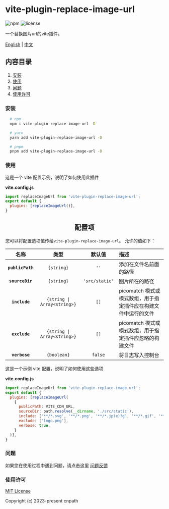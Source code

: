 # vite-plugin-replace-image-url

![npm](https://img.shields.io/npm/v/vite-plugin-replace-image-url) ![license](https://img.shields.io/npm/l/vite-plugin-replace-image-url)

一个替换图片url的vite插件。

[English](README.md) | [中文](README_CN.md)

## 内容目录

1.  [安装](#installation)
2.  [使用](#usage)
3.  [问题](#issues)
4.  [使用许可](#license)

### 安装

<a name="installation"></a>

```bash
  # npm
  npm i vite-plugin-replace-image-url -D

  # yarn
  yarn add vite-plugin-replace-image-url -D

  # pnpm
  pnpm add vite-plugin-replace-image-url -D
```

### 使用

<a name="usage"></a>

这是一个 vite 配置示例，说明了如何使用此插件

**vite.config.js**
```js
import replaceImageUrl from 'vite-plugin-replace-image-url';
export default {
  plugins: [replaceImageUrl()],
}
```
<h2 align="center">配置项</h2>

您可以将配置选项值传给`vite-plugin-replace-image-url`。
允许的值如下：

|名称|类型|默认值|描述|
|:--:|:--:|:-----:|:----------|
|**`publicPath`**|`{string}`|`''`|添加在文件名前面的路径|
|**`sourceDir`**|`{string}`|`'src/static'`|图片所在的路径|
|**`include`**|`{string \| Array<string>}`|`[]`|picomatch 模式或模式数组，用于指定插件应在构建文件中运行的文件|
|**`exclude`**|`{string \| Array<string>}`|`[]`|picomatch 模式或模式数组，用于指定插件应忽略的构建文件|
|**`verbose`**|`{boolean}`|`false`|将日志写入控制台|

这是一个示例 vite 配置，说明了如何使用这些选项

**vite.config.js**
```js
import replaceImageUrl from 'vite-plugin-replace-image-url';
export default {
  plugins: [replaceImageUrl(
    {
      publicPath: VITE_CDN_URL,
      sourceDir: path.resolve(__dirname, './src/static'),
      include: ['**/*.svg', '**/*.png', '**/*.jp(e)?g', '**/*.gif', '**/*.webp'],
      exclude: ['logo.png'],
      verbose: true,
    }
  )],
}
```

### 问题

<a name="issues"></a>

如果您在使用过程中遇到问题，请点击这里 [问题反馈](https://github.com/oyjt/vite-plugin-replace-image-url/issues)

### 使用许可

<a name="license"></a>

[MIT License](https://github.com/oyjt/vite-plugin-replace-image-url/blob/master/LICENSE)

Copyright (c) 2023-present cnpath